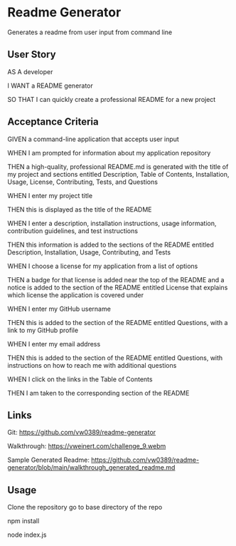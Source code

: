 # Readme Generator

Generates a readme from user input from command line

## User Story

AS A developer

I WANT a README generator

SO THAT I can quickly create a professional README for a new project

## Acceptance Criteria

GIVEN a command-line application that accepts user input

WHEN I am prompted for information about my application repository

THEN a high-quality, professional README.md is generated with the title of my project and sections entitled Description, Table of Contents, Installation, Usage, License, Contributing, Tests, and Questions

WHEN I enter my project title

THEN this is displayed as the title of the README

WHEN I enter a description, installation instructions, usage information, contribution guidelines, and test instructions

THEN this information is added to the sections of the README entitled Description, Installation, Usage, Contributing, and Tests

WHEN I choose a license for my application from a list of options

THEN a badge for that license is added near the top of the README and a notice is added to the section of the README entitled License that explains which license the application is covered under

WHEN I enter my GitHub username

THEN this is added to the section of the README entitled Questions, with a link to my GitHub profile

WHEN I enter my email address

THEN this is added to the section of the README entitled Questions, with instructions on how to reach me with additional questions

WHEN I click on the links in the Table of Contents

THEN I am taken to the corresponding section of the README

## Links

Git: https://github.com/vw0389/readme-generator

Walkthrough: https://vweinert.com/challenge_9.webm

Sample Generated Readme: https://github.com/vw0389/readme-generator/blob/main/walkthrough_generated_readme.md

## Usage

Clone the repository
go to base directory of the repo

npm install

node index.js